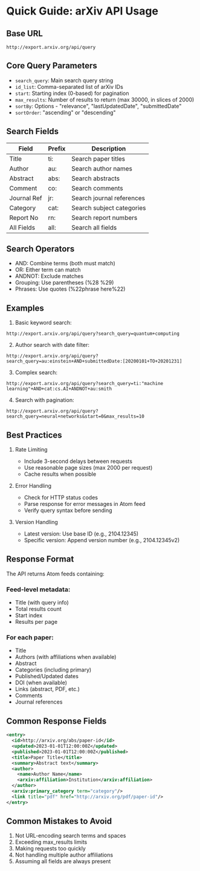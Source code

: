 # Quick Guide: arXiv API Usage

## Base URL
```
http://export.arxiv.org/api/query
```

## Core Query Parameters
- `search_query`: Main search query string
- `id_list`: Comma-separated list of arXiv IDs
- `start`: Starting index (0-based) for pagination
- `max_results`: Number of results to return (max 30000, in slices of 2000)
- `sortBy`: Options - "relevance", "lastUpdatedDate", "submittedDate"
- `sortOrder`: "ascending" or "descending"

## Search Fields
| Field | Prefix | Description |
|-------|---------|------------|
| Title | ti: | Search paper titles |
| Author | au: | Search author names |
| Abstract | abs: | Search abstracts |
| Comment | co: | Search comments |
| Journal Ref | jr: | Search journal references |
| Category | cat: | Search subject categories |
| Report No | rn: | Search report numbers |
| All Fields | all: | Search all fields |

## Search Operators
- AND: Combine terms (both must match)
- OR: Either term can match  
- ANDNOT: Exclude matches
- Grouping: Use parentheses (%28 %29)
- Phrases: Use quotes (%22phrase here%22)

## Examples

1. Basic keyword search:
```
http://export.arxiv.org/api/query?search_query=quantum+computing
```

2. Author search with date filter:
```
http://export.arxiv.org/api/query?search_query=au:einstein+AND+submittedDate:[20200101+TO+20201231]
```

3. Complex search:
```
http://export.arxiv.org/api/query?search_query=ti:"machine learning"+AND+cat:cs.AI+ANDNOT+au:smith
```

4. Search with pagination:
```
http://export.arxiv.org/api/query?search_query=neural+networks&start=0&max_results=10
```

## Best Practices

1. Rate Limiting
   - Include 3-second delays between requests
   - Use reasonable page sizes (max 2000 per request)
   - Cache results when possible

2. Error Handling
   - Check for HTTP status codes
   - Parse response for error messages in Atom feed
   - Verify query syntax before sending

3. Version Handling
   - Latest version: Use base ID (e.g., 2104.12345)
   - Specific version: Append version number (e.g., 2104.12345v2)

## Response Format
The API returns Atom feeds containing:

### Feed-level metadata:
- Title (with query info)
- Total results count
- Start index
- Results per page

### For each paper:
- Title
- Authors (with affiliations when available)
- Abstract
- Categories (including primary)
- Published/Updated dates
- DOI (when available)
- Links (abstract, PDF, etc.)
- Comments
- Journal references

## Common Response Fields
```xml
<entry>
  <id>http://arxiv.org/abs/paper-id</id>
  <updated>2023-01-01T12:00:00Z</updated>
  <published>2023-01-01T12:00:00Z</published>
  <title>Paper Title</title>
  <summary>Abstract text</summary>
  <author>
    <name>Author Name</name>
    <arxiv:affiliation>Institution</arxiv:affiliation>
  </author>
  <arxiv:primary_category term="category"/>
  <link title="pdf" href="http://arxiv.org/pdf/paper-id"/>
</entry>
```

## Common Mistakes to Avoid
1. Not URL-encoding search terms and spaces
2. Exceeding max_results limits
3. Making requests too quickly
4. Not handling multiple author affiliations
5. Assuming all fields are always present
